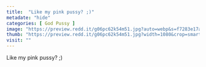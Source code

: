 ```yaml
---
title:  "Like my pink pussy? ;)"
metadate: "hide"
categories: [ God Pussy ]
image: "https://preview.redd.it/g06pc62k54m51.jpg?auto=webp&s=f7283e17a702dbbec3ec5b5320a1acf3eb7939b0"
thumb: "https://preview.redd.it/g06pc62k54m51.jpg?width=1080&crop=smart&auto=webp&s=05abd19d9438f34adebf3190c6755290ef5aceeb"
visit: ""
---
```

Like my pink pussy? ;)

